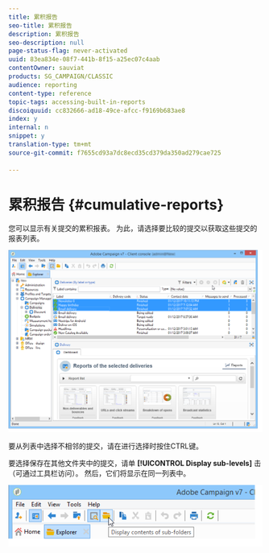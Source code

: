 ```yaml
---
title: 累积报告
seo-title: 累积报告
description: 累积报告
seo-description: null
page-status-flag: never-activated
uuid: 83ea834e-08f7-441b-8f15-a25ec07c4aab
contentOwner: sauviat
products: SG_CAMPAIGN/CLASSIC
audience: reporting
content-type: reference
topic-tags: accessing-built-in-reports
discoiquuid: cc832666-ad18-49ce-afcc-f9169b683ae8
index: y
internal: n
snippet: y
translation-type: tm+mt
source-git-commit: f7655cd93a7dc8ecd35cd379da350ad279cae725

---
```



# 累积报告 {#cumulative-reports}

您可以显示有关提交的累积报表。 为此，请选择要比较的提交以获取这些提交的报表列表。

![](assets/s_ncs_user_report_compare_tab.png)

要从列表中选择不相邻的提交，请在进行选择时按住CTRL键。

要选择保存在其他文件夹中的提交，请单 **[!UICONTROL Display sub-levels]** 击（可通过工具栏访问）。 然后，它们将显示在同一列表中。

![](assets/s_ncs_user_display_children_icon.png)
